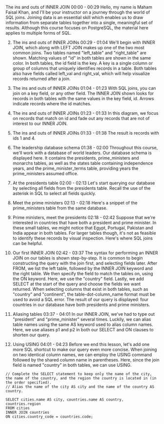 The ins and outs of INNER JOIN
00:00 - 00:29
Hello, my name is Maham Faisal Khan, and I'll be your instructor on a journey through the world of SQL joins. Joining data is an essential skill which enables us to draw information from separate tables together into a single, meaningful set of results. Although this course focuses on PostgreSQL, the material here applies to multiple forms of SQL.

2. The ins and outs of INNER JOINs
00:29 - 01:04
We'll begin with INNER JOIN, which along with LEFT JOIN makes up one of the two most common joins. Two tables named "left_table" and "right_table" are shown. Matching values of "id" in both tables are shown in the same color. In both tables, the id field is the key. A key is a single column or group of columns that uniquely identifies records in a table. Both tables also have fields called left_val and right_val, which will help visualize records returned after a join.

3. The ins and outs of INNER JOINs
01:04 - 01:23
With SQL joins, you can join on a key field, or any other field. The INNER JOIN shown looks for records in both tables with the same values in the key field, id. Arrows indicate records where the id matches.

4. The ins and outs of INNER JOINs
01:23 - 01:33
In this diagram, we focus on records that match on id and fade out any records that are not of interest to our INNER JOIN.

5. The ins and outs of INNER JOINs
01:33 - 01:38
The result is records with ids 1 and 4.

6. The leadership database schema
01:38 - 02:00
Throughout this course, we'll work with a database of world leaders. Our database schema is displayed here. It contains the presidents, prime_ministers and monarchs tables, as well as the states table containing independence years, and the prime_minister_terms table, providing years the prime_ministers assumed office.

7. At the presidents table
02:00 - 02:13
Let's start querying our database by selecting all fields from the presidents table. Recall the use of the asterisk in SQL to select all fields quickly.

8. Meet the prime ministers
02:13 - 02:18
Here's a snippet of the prime_ministers table from the same database.

9. Prime ministers, meet the presidents
02:18 - 02:42
Suppose that we're interested in countries that have both a president and prime minister. In these small tables, we might notice that Egypt, Portugal, Pakistan and India appear in both tables. For larger tables though, it's not as feasible to identify these records by visual inspection. Here's where SQL joins can be helpful.

10. Our first INNER JOIN
02:42 - 03:37
The syntax for performing an INNER JOIN on our tables is shown step-by-step. It is common to begin constructing the query with the join first, and selecting fields later. After FROM, we list the left table, followed by the INNER JOIN keyword and the right table. We then specify the field to match the tables on, using the ON keyword. Here, we use the "country" field. Lastly, we add SELECT at the start of the query and choose the fields we want returned. When selecting columns that exist in both tables, such as "country" and "continent", the table-dot-column_name format must be used to avoid a SQL error. The result of our query is displayed: four countries in our database have both presidents and prime ministers.

11. Aliasing tables
03:37 - 04:01
In our INNER JOIN, we've had to type out "president" and "prime_minister" several times. Luckily, we can alias table names using the same AS keyword used to alias column names. Here, we use aliases p1 and p2 in both our SELECT and ON clauses to shorten our query.

12. Using USING
04:01 - 04:23
Before we end this lesson, let's add one more SQL shortcut to make our query even more concise. When joining on two identical column names, we can employ the USING command followed by the shared column name in parentheses. Here, since the join field is named "country" in both tables, we can use USING.

```JS
// Complete the SELECT statement to keep only the name of the city, the name of the country, and the region the country is located in (in the order specified).
// Alias the name of the city AS city and the name of the country AS country.

SELECT cities.name AS city, countries.name AS country, countries.region
FROM cities
INNER JOIN countries 
ON cities.country_code = countries.code;
```

